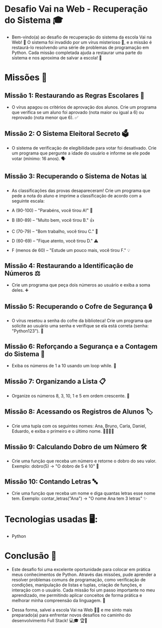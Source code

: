 # Desafio Vai na Web - Recuperação do Sistema 🎓
- Bem-vindo(a) ao desafio de recuperação do sistema da escola Vai na Web! 🚀 O sistema foi invadido por um vírus misterioso 🦠, e a missão é restaurá-lo resolvendo uma série de problemas de programação em Python. Cada missão completada ajuda a restaurar uma parte do sistema e nos aproxima de salvar a escola! 🎉

# Missões 📝
## Missão 1: Restaurando as Regras Escolares 📝
- O vírus apagou os critérios de aprovação dos alunos. Crie um programa que verifica se um aluno foi aprovado (nota maior ou igual a 6) ou reprovado (nota menor que 6). ✅

## Missão 2: O Sistema Eleitoral Secreto 🗳️
- O sistema de verificação de elegibilidade para votar foi desativado. Crie um programa que pergunte a idade do usuário e informe se ele pode votar (mínimo: 16 anos). 🗣️

## Missão 3: Recuperando o Sistema de Notas 📊
- As classificações das provas desapareceram! Crie um programa que pede a nota do aluno e imprime a classificação de acordo com a seguinte escala:

- A (90-100) – "Parabéns, você tirou A!" 🎉
- B (80-89) – "Muito bem, você tirou B." 👍
- C (70-79) – "Bom trabalho, você tirou C." 💪
- D (60-69) – "Fique atento, você tirou D." ⚠️
- F (menos de 60) – "Estude um pouco mais, você tirou F." 💡
  
## Missão 4: Restaurando a Identificação de Números ⚖️
- Crie um programa que peça dois números ao usuário e exiba a soma deles. ➕

## Missão 5: Recuperando o Cofre de Segurança 🔒
- O vírus resetou a senha do cofre da biblioteca! Crie um programa que solicite ao usuário uma senha e verifique se ela está correta (senha: "Python123"). 🔑

## Missão 6: Reforçando a Segurança e a Contagem do Sistema 💾
- Exiba os números de 1 a 10 usando um loop while. 🔄

## Missão 7: Organizando a Lista 📋
- Organize os números 8, 3, 10, 1 e 5 em ordem crescente. 🔢

## Missão 8: Acessando os Registros de Alunos 🏷️
- Crie uma tupla com os seguintes nomes: Ana, Bruno, Carla, Daniel, Eduardo, e exiba o primeiro e o último nome. 👨‍🎓👩‍🎓

## Missão 9: Calculando Dobro de um Número 🛠️
- Crie uma função que receba um número e retorne o dobro do seu valor. Exemplo: dobro(5) → "O dobro de 5 é 10" 🔁

## Missão 10: Contando Letras 🔤
- Crie uma função que receba um nome e diga quantas letras esse nome tem. Exemplo: contar_letras("Ana") → "O nome Ana tem 3 letras" ✨

# Tecnologias usadas 🖥️:
- Python
  
# Conclusão 🎉
- Este desafio foi uma excelente oportunidade para colocar em prática meus conhecimentos de Python. Através das missões, pude aprender a resolver problemas comuns de programação, como verificação de condições, manipulação de listas e tuplas, criação de funções, e interação com o usuário. Cada missão foi um passo importante no meu aprendizado, me permitindo aplicar conceitos de forma prática e melhorar minha compreensão da linguagem. 🚀

- Dessa forma, salvei a escola Vai na Web 💪😎 e me sinto mais preparado(a) para enfrentar novos desafios no caminho do desenvolvimento Full Stack! 💻🎓 🏆🚀
